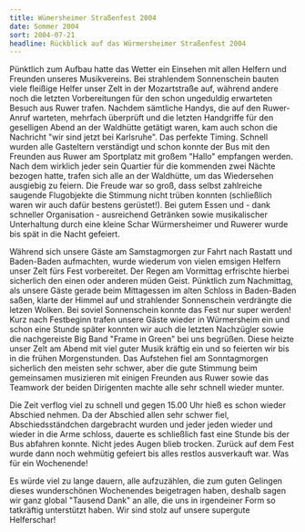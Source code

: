 ```yaml
---
title: Wümersheimer Straßenfest 2004
date: Sommer 2004
sort: 2004-07-21
headline: Rückblick auf das Würmersheimer Straßenfest 2004
---
```


Pünktlich zum Aufbau hatte das Wetter ein Einsehen mit allen Helfern und Freunden unseres Musikvereins. Bei strahlendem Sonnenschein bauten viele fleißige Helfer unser Zelt in der Mozartstraße auf, während andere noch die letzten Vorbereitungen für den schon ungeduldig erwarteten Besuch aus Ruwer trafen. Nachdem sämtliche Handys, die auf den Ruwer-Anruf warteten, mehrfach überprüft und die letzten Handgriffe für den geselligen Abend an der Waldhütte getätigt waren, kam auch schon die Nachricht "wir sind jetzt bei Karlsruhe". Das perfekte Timing. Schnell wurden alle Gasteltern verständigt und schon konnte der Bus mit den Freunden aus Ruwer am Sportplatz mit großem "Hallo" empfangen werden. Nach dem wirklich jeder sein Quartier für die kommenden zwei Nächte bezogen hatte, trafen sich alle an der Waldhütte, um das Wiedersehen ausgiebig zu feiern. Die Freude war so groß, dass selbst zahlreiche saugende Flugobjekte die Stimmung nicht trüben konnten (schließlich waren wir auch dafür bestens gerüstet!). Bei gutem Essen und - dank schneller Organisation - ausreichend Getränken sowie musikalischer Unterhaltung durch eine kleine Schar Würmersheimer und Ruwerer wurde bis spät in die Nacht gefeiert. 

 

Während sich unsere Gäste am Samstagmorgen zur Fahrt nach Rastatt und Baden-Baden aufmachten, wurde wiederum von vielen emsigen Helfern unser Zelt fürs Fest vorbereitet. Der Regen am Vormittag erfrischte hierbei sicherlich den einen oder anderen müden Geist. Pünktlich zum Nachmittag, als unsere Gäste gerade beim Mittagessen im alten Schloss in Baden-Baden saßen, klarte der Himmel auf und strahlender Sonnenschein verdrängte die letzen Wolken. Bei soviel Sonnenschein konnte das Fest nur super werden! Kurz nach Festbeginn trafen unsere Gäste wieder in Würmersheim ein und schon eine Stunde später konnten wir auch die letzten Nachzügler sowie die nachgereiste Big Band "Frame in Green" bei uns begrüßen. Diese heizte unser Zelt am Abend mit viel guter Musik kräftig ein und so feierten wir bis in die frühen Morgenstunden. Das Aufstehen fiel am Sonntagmorgen sicherlich den meisten sehr schwer, aber die gute Stimmung beim gemeinsamen musizieren mit einigen Freunden aus Ruwer sowie das Teamwork der beiden Dirigenten machte alle sehr schnell wieder munter.

 

Die Zeit verflog viel zu schnell und gegen 15.00 Uhr hieß es schon wieder Abschied nehmen. Da der Abschied allen sehr schwer fiel, Abschiedsständchen dargebracht wurden und jeder jeden wieder und wieder in die Arme schloss, dauerte es schließlich fast eine Stunde bis der Bus abfahren konnte. Nicht jedes Augen blieb trocken. Zurück auf dem Fest wurde dann noch wehmütig gefeiert bis alles restlos ausverkauft war. Was für ein Wochenende!

 

Es würde viel zu lange dauern, alle aufzuzählen, die zum guten Gelingen dieses wunderschönen Wochenendes beigetragen haben, deshalb sagen wir ganz global "Tausend Dank" an alle, die uns in irgendeiner Form so tatkräftig unterstützt haben. Wir sind stolz auf unsere supergute Helferschar!

